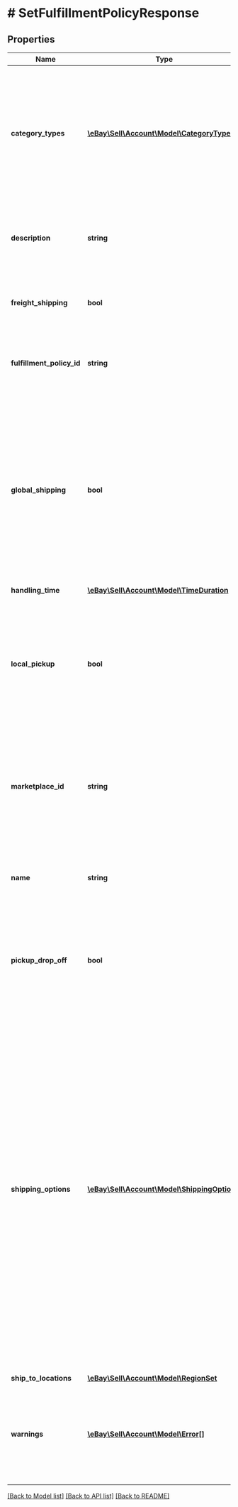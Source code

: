 # # SetFulfillmentPolicyResponse

## Properties

Name | Type | Description | Notes
------------ | ------------- | ------------- | -------------
**category_types** | [**\eBay\Sell\Account\Model\CategoryType[]**](CategoryType.md) | The CategoryTypeEnum value to which this policy applies. This container is used to discern accounts that sell motor vehicles from those that do not. Restriction: Currently, each policy can be set to only one categoryTypes value at a time. | [optional]
**description** | **string** | An optional seller-defined description of the fulfillment policy for internal use (this value is not displayed to end users). Max length: 250 | [optional]
**freight_shipping** | **bool** | If set to true, the seller offers freight shipping. Freight shipping can be used for large items over 150 lbs. | [optional]
**fulfillment_policy_id** | **string** | A unique eBay-assigned ID for a fulfillment policy. This ID is generated when the policy is created. | [optional]
**global_shipping** | **bool** | If set to true, the seller has opted-in to the Global Shipping Program and eBay automatically sets the international shipping service options to International Priority Shipping. If the value of globalShipping is false, the seller is responsible for specifying one or more international shipping service options if they want to ship internationally. | [optional]
**handling_time** | [**\eBay\Sell\Account\Model\TimeDuration**](TimeDuration.md) |  | [optional]
**local_pickup** | **bool** | If set to true, no shipping is offered by this policy and the seller offers only local pickup of the item (normally from a non-business location). This option is most often used for customer-to-customer sales and if set, costType should be set to NOT_SPECIFIED. | [optional]
**marketplace_id** | **string** | The ID of the eBay marketplace to which this fulfillment policy applies. If this value is not specified, value defaults to the seller's eBay registration site. For implementation help, refer to <a href='https://developer.ebay.com/api-docs/sell/account/types/ba:MarketplaceIdEnum'>eBay API documentation</a> | [optional]
**name** | **string** | A user-defined name for this fulfillment policy. Names must be unique for policies assigned to the same marketplace. Max length: 64 | [optional]
**pickup_drop_off** | **bool** | If set to true, the seller offers the "Click and Collect" option. Currently, "Click and Collect" is available only to large retail merchants the eBay AU and UK marketplaces. | [optional]
**shipping_options** | [**\eBay\Sell\Account\Model\ShippingOption[]**](ShippingOption.md) | A list that defines the seller's shipping configurations for DOMESTIC and INTERNATIONAL order shipments. The list has a single element if the seller ships to only domestic locations. If the seller also ships internationally, a second element defines their international shipping options. Shipping options configure the high-level shipping settings that apply to orders, such as flat-rate or calculated shipping, and any rate tables the seller wants to associate with the shipping services. Each shippingOption element has a shippingServices container that defines the list of shipping services (domestic or international) offered with this fulfillment policy. | [optional]
**ship_to_locations** | [**\eBay\Sell\Account\Model\RegionSet**](RegionSet.md) |  | [optional]
**warnings** | [**\eBay\Sell\Account\Model\Error[]**](Error.md) | A list of warnings that were generated during the processing of the request. This field normally returns empty, which indicates the request did not generate any warnings. | [optional]

[[Back to Model list]](../../README.md#models) [[Back to API list]](../../README.md#endpoints) [[Back to README]](../../README.md)
